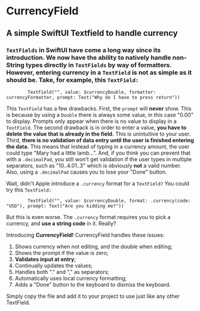 # CurrencyField
## A simple SwiftUI Textfield to handle currency

### `TextFields` in SwiftUI have come a long way since its introduction. We now have the ability to natively handle non-String types directly in `TextFields` by way of formatters. However, entering currency in a `TextField` is not as simple as it should be. Take, for example, this `TextField:`

            TextField("", value: $currencyDouble, formatter: currencyFormatter, prompt: Text("Why do I have to press return"))

This `TextField` has a few drawbacks. First, the `prompt` will **never** show. This is because by using a `Double` there is always some value, in this case "0.00" to display. Prompts only appear when there is no value to display in a `TextField`. The second drawback is in order to enter a value, **you have to delete the value that is already in the field.** This is unintuitive to your user. Third, **there is no validation of data entry until the user is finished entering the data.** This means that instead of typing in a currency amount, the user could type "Mary had a little lamb...". And, if you think you can prevent that with a `.decimalPad`, you still won't get validation if the user types in multiple separators, such as "10..4.01..3" which is obviously **not** a valid number. Also, using a `.decimalPad` causes you to lose your "Done" button.

Wait, didn't Apple introduce a `.currency` format for a `TextField?` You could try this `TextField:`

            TextField("", value: $currencyDouble, format: .currency(code: "USD"), prompt: Text("Are you kidding me?"))

But this is even worse. The `.currency` format requires you to pick a currency, and **use a string code** in it. Really?

Introducing **CurrencyField!** CurrencyField handles these issues:
1. Shows currency when not editing, and the double when editing;
2. Shows the prompt if the value is zero;
3. **Validates input at entry**;
4. Continually updates the values;
5. Handles both "." and "," as separators;
6. Automatically uses local currency formatting;
7. Adds a "Done" button to the keyboard to dismiss the keyboard.

Simply copy the file and add it to your project to use just like any other TextField.
